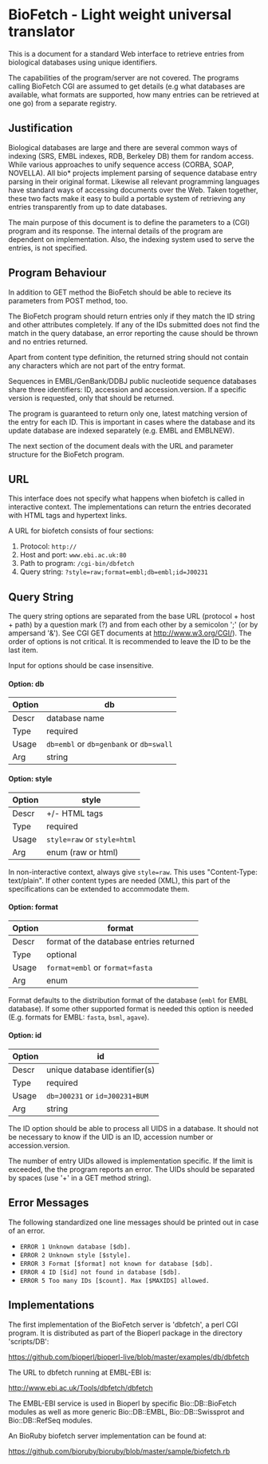 BioFetch - Light weight universal translator
============================================

This is a document for a standard Web interface to retrieve entries
from biological databases using unique identifiers.

The capabilities of the program/server are not covered. The programs
calling BioFetch CGI are assumed to get details (e.g what databases
are available, what formats are supported, how many entries can be
retrieved at one go) from a separate registry.

Justification
-------------

Biological databases are large and there are several common ways of
indexing (SRS, EMBL indexes, RDB, Berkeley DB) them for random
access. While various approaches to unify sequence access (CORBA,
SOAP, NOVELLA). All bio* projects implement parsing of sequence
database entry parsing in their original format. Likewise all relevant
programming languages have standard ways of accessing documents over
the Web. Taken together, these two facts make it easy to build a
portable system of retrieving any entries transparently from up to
date databases.

The main purpose of this document is to define the parameters to a
(CGI) program and its response. The internal details of the program
are dependent on implementation. Also, the indexing system used to
serve the entries, is not specified.

Program Behaviour
-----------------

In addition to GET method the BioFetch should be able to recieve its
parameters from POST method, too.

The BioFetch program should return entries only if they match the ID
string and other attributes completely. If any of the IDs submitted
does not find the match in the query database, an error reporting the
cause should be thrown and no entries returned.

Apart from content type definition, the returned string should not
contain any characters which are not part of the entry format.

Sequences in EMBL/GenBank/DDBJ public nucleotide sequence databases
share three identifiers: ID, accession and accession.version. If a
specific version is requested, only that should be returned.

The program is guaranteed to return only one, latest matching version
of the entry for each ID. This is important in cases where the
database and its update database are indexed separately (e.g. EMBL and
EMBLNEW).

The next section of the document deals with the URL and parameter
structure for the BioFetch program.

URL
---

This interface does not specify what happens when biofetch is called
in interactive context. The implementations can return the entries
decorated with HTML tags and hypertext links.

A URL for biofetch consists of four sections:

1. Protocol:        `http://`
2. Host and port:   `www.ebi.ac.uk:80`
3. Path to program: `/cgi-bin/dbfetch`
4. Query string:    `?style=raw;format=embl;db=embl;id=J00231`

Query String
------------

The query string options are separated from the base URL (protocol +
host + path) by a question mark (?) and from each other by a semicolon
';' (or by ampersand '&'). See CGI GET documents at
http://www.w3.org/CGI/). The order of options is not critical. It is
recommended to leave the ID to be the last item.

Input for options should be case insensitive.

#### Option: db

| Option | db                                      |
|--------|-----------------------------------------|
| Descr  | database name                           |
| Type   | required                                |
| Usage  | `db=embl` or `db=genbank` or `db=swall` |
| Arg    | string                                  |

#### Option: style

| Option | style
|--------|-----------------------------------|
| Descr  | +/- HTML tags                     |
| Type   | required                          |
| Usage  | `style=raw` or `style=html`       |
| Arg    | enum (raw or html)                |

In non-interactive context, always give `style=raw`. This uses
"Content-Type: text/plain". If other content types are needed (XML),
this part of the specifications can be extended to accommodate them.

#### Option: format

| Option | format                                   |
|--------|------------------------------------------|
| Descr  | format of the database entries returned  |
| Type   | optional                                 |
| Usage  | `format=embl` or `format=fasta`          |
| Arg    | enum                                     |

Format defaults to the distribution format of the database (`embl` for
EMBL database). If some other supported format is needed this option
is needed (E.g. formats for EMBL: `fasta`, `bsml`, `agave`).

#### Option: id

| Option | id                                |
|--------|-----------------------------------|
| Descr  | unique database identifier(s)     |
| Type   | required                          |
| Usage  | `db=J00231` or `id=J00231+BUM`    |
| Arg    | string                            |

The ID option should be able to process all UIDS in a database. It
should not be necessary to know if the UID is an ID, accession number
or accession.version.

The number of entry UIDs allowed is implementation specific. If the
limit is exceeded, the the program reports an error. The UIDs should
be separated by spaces (use '+' in a GET method string).

Error Messages
--------------

The following standardized one line messages should be printed out in
case of an error.

* `ERROR 1 Unknown database [$db].`
* `ERROR 2 Unknown style [$style].`
* `ERROR 3 Format [$format] not known for database [$db].`
* `ERROR 4 ID [$id] not found in database [$db].`
* `ERROR 5 Too many IDs [$count]. Max [$MAXIDS] allowed.`

Implementations
---------------

The first implementation of the BioFetch server is 'dbfetch', a perl
CGI program. It is distributed as part of the Bioperl package in the
directory 'scripts/DB':

https://github.com/bioperl/bioperl-live/blob/master/examples/db/dbfetch

The URL to dbfetch running at EMBL-EBI is:

http://www.ebi.ac.uk/Tools/dbfetch/dbfetch

The EMBL-EBI service is used in Bioperl by specific Bio::DB::BioFetch 
modules as well as more generic Bio::DB::EMBL, Bio::DB::Swissprot and
Bio::DB::RefSeq modules. 

An BioRuby biofetch server implementation can be found at:

https://github.com/bioruby/bioruby/blob/master/sample/biofetch.rb
